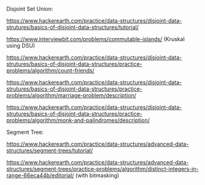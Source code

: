 Disjoint Set Union:

https://www.hackerearth.com/practice/data-structures/disjoint-data-strutures/basics-of-disjoint-data-structures/tutorial/

https://www.interviewbit.com/problems/commutable-islands/ (Kruskal using DSU)

https://www.hackerearth.com/practice/data-structures/disjoint-data-strutures/basics-of-disjoint-data-structures/practice-problems/algorithm/count-friends/

https://www.hackerearth.com/practice/data-structures/disjoint-data-strutures/basics-of-disjoint-data-structures/practice-problems/algorithm/marriage-problem/description/

https://www.hackerearth.com/practice/data-structures/disjoint-data-strutures/basics-of-disjoint-data-structures/practice-problems/algorithm/monk-and-palindromes/description/

Segment Tree:

https://www.hackerearth.com/practice/data-structures/advanced-data-structures/segment-trees/tutorial/

https://www.hackerearth.com/practice/data-structures/advanced-data-structures/segment-trees/practice-problems/algorithm/distinct-integers-in-range-66eca44b/editorial/ (with bitmasking)
